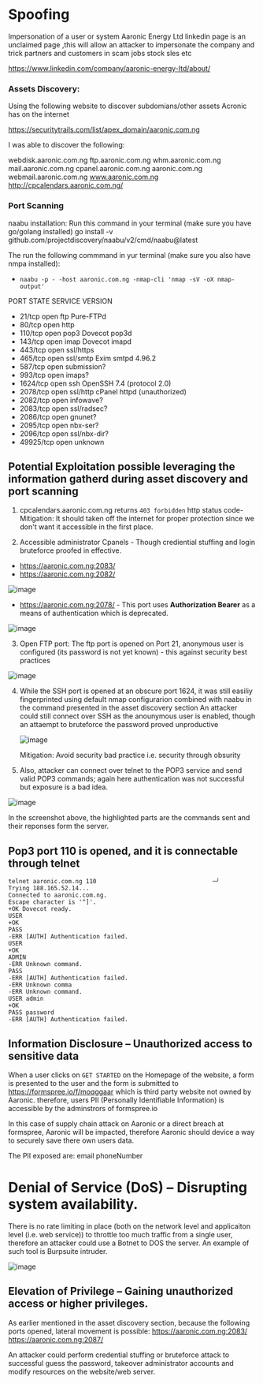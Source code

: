 # Spoofing

Impersonation of a user or system
Aaronic Energy Ltd linkedin page is an unclaimed page ,this will allow an attacker to impersonate the company and trick partners and customers in scam jobs stock sles etc

https://www.linkedin.com/company/aaronic-energy-ltd/about/

 

### Assets Discovery:

Using the following website to discover subdomians/other assets Acronic has on the internet

https://securitytrails.com/list/apex_domain/aaronic.com.ng

I was able to discover the following:

webdisk.aaronic.com.ng
ftp.aaronic.com.ng
whm.aaronic.com.ng
mail.aaronic.com.ng
cpanel.aaronic.com.ng
aaronic.com.ng
webmail.aaronic.com.ng
www.aaronic.com.ng
http://cpcalendars.aaronic.com.ng/


### Port Scanning
naabu installation: Run this command in your terminal (make sure you have go/golang installed)
go install -v github.com/projectdiscovery/naabu/v2/cmd/naabu@latest    

The run the following commmand in yur terminal (make sure you also have nmpa installed):
 - `naabu -p - -host aaronic.com.ng -nmap-cli 'nmap -sV -oX nmap-output'`


PORT      STATE SERVICE      VERSION
 - 21/tcp    open  ftp          Pure-FTPd
 - 80/tcp    open  http
 - 110/tcp   open  pop3         Dovecot pop3d
 - 143/tcp   open  imap         Dovecot imapd
 - 443/tcp   open  ssl/https
 - 465/tcp   open  ssl/smtp     Exim smtpd 4.96.2
 - 587/tcp   open  submission?
 - 993/tcp   open  imaps?
 - 1624/tcp  open  ssh          OpenSSH 7.4 (protocol 2.0)
 - 2078/tcp  open  ssl/http     cPanel httpd (unauthorized)
 - 2082/tcp  open  infowave?
 - 2083/tcp  open  ssl/radsec?
 - 2086/tcp  open  gnunet?
 - 2095/tcp  open  nbx-ser?
 - 2096/tcp  open  ssl/nbx-dir?
 - 49925/tcp open  unknown


## Potential Exploitation possible leveraging the information gatherd during asset discovery and port scanning

1. cpcalendars.aaronic.com.ng returns `403 forbidden` http status code- 
Mitigation: It should taken off the internet for proper protection since we don't want it accessible in the first place.

2. Accessible administrator Cpanels - Though crediential stuffing and login bruteforce proofed in effective.
  - https://aaronic.com.ng:2083/
  - https://aaronic.com.ng:2082/

![image](https://github.com/user-attachments/assets/06d264f5-404f-4057-a732-ecd46dceb04d)

  - https://aaronic.com.ng:2078/ - This port uses **Authorization Bearer** as a means of authentication which is deprecated.
    
  ![image](https://github.com/user-attachments/assets/f7ed1aa6-7f73-4e4e-b415-f19c9c9a3a3e)


3. Open FTP port: The ftp port is opened on Port 21, anonymous user is configured (its password is not yet known) - this against security best practices
   
  ![image](https://github.com/user-attachments/assets/fd49ee80-2bb0-44e4-89cc-816f9ad17089)

4. While the SSH port is opened at an obscure port 1624, it was still easiliy fingerprinted using default nmap configurarion combined with naabu in the command presented in the asset discovery section
   An attacker could still connect over SSH as the anounymous user is enabled, though an attaempt to bruteforce the password proved unproductive
   
   ![image](https://github.com/user-attachments/assets/223ba0a5-4c1b-4792-ac75-66c47d0fd6a3)

   Mitigation: Avoid security bad practice i.e. security through obsurity
   
5. Also, attacker can connect over telnet to the POP3 service and send valid POP3 commands; again here authentication was not successful but exposure is a bad idea.
   
![image](https://github.com/user-attachments/assets/37cfa6e4-f334-4b02-85b0-c608566946a0)

In the screenshot above, the highlighted parts are the commands sent and their reponses form the server.
## Pop3 port 110 is opened, and it is connectable through telnet

```
telnet aaronic.com.ng 110                                 ─╯
Trying 188.165.52.14...
Connected to aaronic.com.ng.
Escape character is '^]'.
+OK Dovecot ready.
USER
+OK
PASS
-ERR [AUTH] Authentication failed.
USER
+OK
ADMIN
-ERR Unknown command.
PASS
-ERR [AUTH] Authentication failed.
-ERR Unknown comma 
-ERR Unknown command.
USER admin
+OK
PASS password
-ERR [AUTH] Authentication failed.
```

## Information Disclosure – Unauthorized access to sensitive data


When a user clicks on `GET STARTED` on the Homepage of the website, a form is presented to the user and the form is submitted to https://formspree.io/f/moqggaar which is third party website not owned by Aaronic. therefore, users PII (Personally Identifiable Information) is accessible by the adminstrors of formspree.io

In this case of supply chain attack on Aaronic or a direct breach at formspree, Aaronic will be impacted, therefore Aaronic should device a way to securely save there own users data.

The PII exposed are:
email
phoneNumber


# Denial of Service (DoS) – Disrupting system availability.

There is no rate limiting in place (both on the network level and applicaiton level (i.e. web service)) to throttle too much traffic from a single user, therefore an attacker could use a Botnet to DOS the server. An example of such tool is Burpsuite intruder.

![image](https://github.com/user-attachments/assets/55197344-174b-4f52-8f03-865ea2351fbb)


## Elevation of Privilege – Gaining unauthorized access or higher privileges.


As earlier mentioned in the asset discovery section, because the following ports opened, lateral movement is possible:
https://aaronic.com.ng:2083/
https://aaronic.com.ng:2087/

An attacker could perform credential stuffing or bruteforce attack to successful guess the password, takeover administrator accounts and modify resources on the website/web server.






